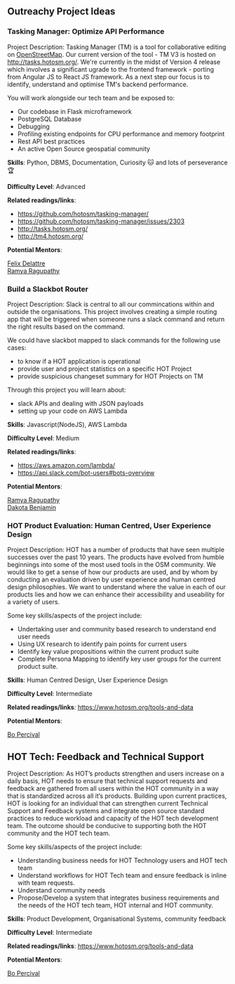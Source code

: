 ## Outreachy Project Ideas

### Tasking Manager: Optimize API Performance

Project Description: Tasking Manager (TM) is a tool for collaborative editing on [OpenStreetMap](https://openstreetmap.org/).
Our current version of the tool - TM V3 is hosted on http://tasks.hotosm.org/. We're currently in the midst of Version 4 release which involves a significant ugrade to the frontend framework - porting from Angular JS to React JS framework.
As a next step our focus is to identify, understand and optimise TM's backend performance.

You will work alongside our tech team and be exposed to:

* Our codebase in Flask microframework
* PostgreSQL Database
* Debugging
* Profiling existing endpoints for CPU performance and memory footprint
* Rest API best practices 
* An active Open Source geospatial community

 
**Skills**: Python, DBMS, Documentation, Curiosity :cat: and lots of perseverance :trophy: <br>

**Difficulty Level**: Advanced

**Related readings/links**: 

* https://github.com/hotosm/tasking-manager/ 
* https://github.com/hotosm/tasking-manager/issues/2303 
* http://tasks.hotosm.org/ 
* http://tm4.hotosm.org/ 


**Potential Mentors**:

[Felix Delattre](https://www.hotosm.org/people/felix-delattre/) <br>
[Ramya Ragupathy](https://www.hotosm.org/people/ramya-ragupathy/)


### Build a Slackbot Router

Project Description: Slack is central to all our commincations within and outside the organisations. This project involves creating a simple routing app that will be triggered when someone runs a slack command and return the right results based on the command.

We could have slackbot mapped to slack commands for the following use cases:

* to know if a HOT application is operational
* provide user and project statistics on a specific HOT Project
* provide suspicious changeset summary for HOT Projects on TM

Through this project you will learn about:
* slack APIs and dealing with JSON payloads
* setting up your code on AWS Lambda

**Skills**: Javascript(NodeJS), AWS Lambda

**Difficulty Level**: Medium

**Related readings/links**:

* https://aws.amazon.com/lambda/
* https://api.slack.com/bot-users#bots-overview


**Potential Mentors**:

[Ramya Ragupathy](https://www.hotosm.org/people/ramya-ragupathy/)<br>
[Dakota Benjamin](https://www.hotosm.org/people/dakota-benjamin/)

### HOT Product Evaluation: Human Centred, User Experience Design

Project Description: HOT has a number of products that have seen multiple successes over the past 10 years. The products have evolved from humble beginnings into some of the most used tools in the OSM community. We would like to get a sense of how our products are used, and by whom by conducting an evaluation driven by user experience and human centred design philosophies. We want to understand where the value in each of our products lies and how we can enhance their accessibility and useability for a variety of users.

Some key skills/aspects of the project include:
* Undertaking user and community based research to understand end user needs
* Using UX research to identify pain points for current users
* Identify key value propositions within the current product suite
* Complete Persona Mapping to identify key user groups for the current product suite. 

**Skills**: Human Centred Design, User Experience Design

**Difficulty Level**: Intermediate

**Related readings/links**:
https://www.hotosm.org/tools-and-data

**Potential Mentors**:

[Bo Percival](https://www.hotosm.org/people/bo-percival/)
 
## HOT Tech: Feedback and Technical Support

Project Description: As HOT’s products strengthen and users increase on a daily basis, HOT needs to ensure that technical support requests and feedback are gathered from all users within the HOT community in a way that is standardized across all it’s products. Building upon current practices, HOT is looking for an individual that can strengthen current Technical Support and Feedback systems and integrate open source standard practices to reduce workload and capacity of the HOT tech development team. The outcome should be conducive to supporting both the HOT community and the HOT tech team. 

Some key skills/aspects of the project include:
* Understanding business needs for HOT Technology users and HOT tech team
* Understand workflows for HOT Tech team and ensure feedback is inline with team requests. 
* Understand community needs
* Propose/Develop a system that integrates business requirements and the needs of the HOT tech team, HOT internal and HOT community. 

**Skills**: Product Development, Organisational Systems, community feedback

**Difficulty Level**: Intermediate

**Related readings/links**:
https://www.hotosm.org/tools-and-data

**Potential Mentors**:

[Bo Percival](https://www.hotosm.org/people/bo-percival/)

